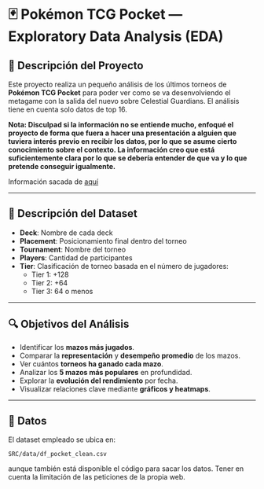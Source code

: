 # 🃏 Pokémon TCG Pocket — Exploratory Data Analysis (EDA)

## 📌 Descripción del Proyecto

Este proyecto realiza un pequeño análisis de los últimos torneos de **Pokémon TCG Pocket** para poder ver como se va desenvolviendo el metagame con la salida del nuevo sobre Celestial Guardians. El análisis tiene en cuenta solo datos de top 16.

**Nota: Disculpad si la información no se entiende mucho, enfoqué el proyecto de forma que fuera a hacer una presentación a alguien que tuviera interés previo en recibir los datos, por lo que se asume cierto conocimiento sobre el contexto. La información creo que está suficientemente clara por lo que se debería entender de que va y lo que pretende conseguir igualmente.**

Información sacada de [aquí](https://play.limitlesstcg.com/tournaments/completed?game=POCKET&format=all&platform=all&type=online&time=7days&page=1)

---

## 🧾 Descripción del Dataset

- **Deck**: Nombre de cada deck
- **Placement**: Posicionamiento final dentro del torneo
- **Tournament**: Nombre del torneo
- **Players**: Cantidad de participantes
- **Tier**: Clasificación de torneo basada en el número de jugadores:
  - Tier 1: +128
  - Tier 2: +64
  - Tier 3: 64 o menos

---

## 🔍 Objetivos del Análisis

- Identificar los **mazos más jugados**.
- Comparar la **representación** y **desempeño promedio** de los mazos.
- Ver cuántos **torneos ha ganado cada mazo**.
- Analizar los **5 mazos más populares** en profundidad.
- Explorar la **evolución del rendimiento** por fecha.
- Visualizar relaciones clave mediante **gráficos y heatmaps**.

---

## 📁 Datos

El dataset empleado se ubica en:

```
SRC/data/df_pocket_clean.csv
```

aunque también está disponible el código para sacar los datos. Tener en cuenta la limitación de las peticiones de la propia web.
